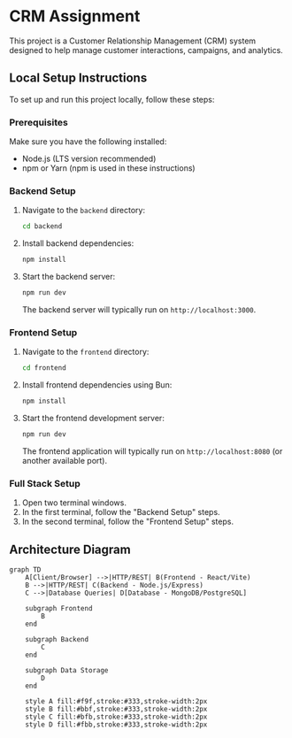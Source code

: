 # CRM Assignment

This project is a Customer Relationship Management (CRM) system designed to help manage customer interactions, campaigns, and analytics.

## Local Setup Instructions

To set up and run this project locally, follow these steps:

### Prerequisites

Make sure you have the following installed:
- Node.js (LTS version recommended)
- npm or Yarn (npm is used in these instructions)

### Backend Setup

1.  Navigate to the `backend` directory:
    ```bash
    cd backend
    ```
2.  Install backend dependencies:
    ```bash
    npm install
    ```
3.  Start the backend server:
    ```bash
    npm run dev
    ```
    The backend server will typically run on `http://localhost:3000`.

### Frontend Setup

1.  Navigate to the `frontend` directory:
    ```bash
    cd frontend
    ```
2.  Install frontend dependencies using Bun:
    ```bash
    npm install
    ```
3.  Start the frontend development server:
    ```bash
    npm run dev
    ```
    The frontend application will typically run on `http://localhost:8080` (or another available port).

### Full Stack Setup

1.  Open two terminal windows.
2.  In the first terminal, follow the "Backend Setup" steps.
3.  In the second terminal, follow the "Frontend Setup" steps.

## Architecture Diagram

```mermaid
graph TD
    A[Client/Browser] -->|HTTP/REST| B(Frontend - React/Vite)
    B -->|HTTP/REST| C(Backend - Node.js/Express)
    C -->|Database Queries| D[Database - MongoDB/PostgreSQL]

    subgraph Frontend
        B
    end

    subgraph Backend
        C
    end

    subgraph Data Storage
        D
    end

    style A fill:#f9f,stroke:#333,stroke-width:2px
    style B fill:#bbf,stroke:#333,stroke-width:2px
    style C fill:#bfb,stroke:#333,stroke-width:2px
    style D fill:#fbb,stroke:#333,stroke-width:2px

